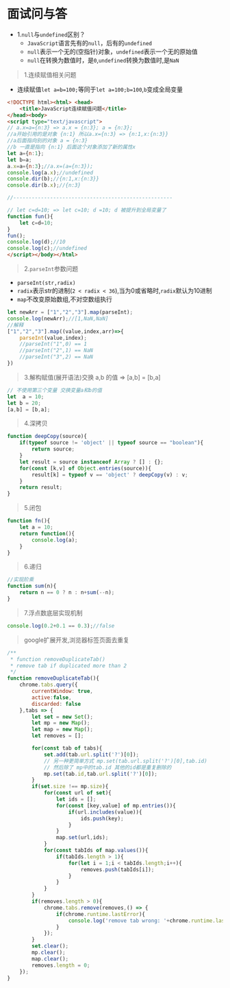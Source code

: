 # 面试问与答 

- 1.`null`与`undefined`区别？  
  + `JavaScript`语言先有的`null`，后有的`undefined` 
  + `null`表示一个无的(空指针)对象，`undefined`表示一个无的原始值  
  + `null`在转换为数值时，是`0`,`undefined`转换为数值时,是`NaN` 

> 1.连续赋值相关问题  
  - 连续赋值`let a=b=100;`等同于`let a=100;b=100`,`b`变成全局变量  
```html
<!DOCTYPE html><html> <head>
	<title>JavaScript连续赋值问题</title>
</head><body>
<script type="text/javascript">
// a.x=a={n:3} => a.x = {n:3}; a = {n:3};
//a开始引用的是对象 {n:1} 所以a.x={n:3} => {n:1,x:{n:3}}  
//a后面指向别的对象 a = {n:3}
//b 一直是指向 {n:1} 后面这个对象添加了新的属性x
let a={n:1};
let b=a;
a.x=a={n:3};//a.x=(a={n:3}); 
console.log(a.x);//undefined
console.dir(b);//{n:1,x:{n:3}}
console.dir(b.x);//{n:3}

//----------------------------------------------------

// let c=d=10; => let c=10; d =10; d 被提升到全局变量了 
function fun(){
	let c=d=10;
}
fun();
console.log(d);//10
console.log(c);//undefined
</script></body></html>
```

> 2.`parseInt`参数问题   
- `parseInt(str,radix)`  
- `radix`表示str的进制(`2 < radix < 36`),当为0或省略时,`radix`默认为10进制
- `map`不改变原始数组,不对空数组执行  
```javascript
let newArr = ["1","2","3"].map(parseInt);
console.log(newArr);//[1,NaN,NaN]
//解释
["1","2","3"].map((value,index,arr)=>{
    parseInt(value,index);
    //parseInt("1",0) == 1
    //parseInt("2",1) == NaN 
    //parseInt("3",2) == NaN 
})
```

> 3.解构赋值(展开语法)交换 a,b 的值  => [a,b] = [b,a]   
```JavaScript
// 不使用第三个变量 交换变量a和b的值   
let  a = 10;
let b = 20;
[a,b] = [b,a];
```

> 4.深拷贝   
```javascript
function deepCopy(source){
    if(typeof source != 'object' || typeof source == "boolean"){
        return source;
    }
    let result = source instanceof Array ? [] : {};
    for(const [k,v] of Object.entries(source)){
        result[k] = typeof v == 'object' ? deepCopy(v) : v;
    }
    return result;
}
```

> 5.闭包
```JavaScript
function fn(){
    let a = 10;
    return function(){
        console.log(a);
    }
}
```
> 6.递归 
```JavaScript
//实现阶乘
function sum(n){
    return n == 0 ? n : n+sum(--n);
}
```
> 7.浮点数底层实现机制  
```JavaScript
console.log(0.2+0.1 == 0.3);//false
```

> google扩展开发,浏览器标签页面去重复  
```JavaScript
/**
 * function removeDuplicateTab()
 * remove tab if duplicated more than 2 
 */
function removeDuplicateTab(){
    chrome.tabs.query({
        currentWindow: true,
        active:false,
        discarded: false
    },tabs => {
        let set = new Set();
        let mp = new Map();
        let map = new Map();
        let removes = [];

        for(const tab of tabs){
            set.add(tab.url.split('?')[0]);
            // 另一种更简单方式 mp.set(tab.url.split('?')[0],tab.id)
            // 然后除了 mp中的tab.id 其他的id都是重复删除的 
            mp.set(tab.id,tab.url.split('?')[0]);
        }
        if(set.size !== mp.size){
            for(const url of set){
                let ids = [];
                for(const [key,value] of mp.entries()){
                    if(url.includes(value)){
                        ids.push(key);
                    }
                }
                map.set(url,ids);
            }
            for(const tabIds of map.values()){
                if(tabIds.length > 1){
                    for(let i = 1;i < tabIds.length;i++){
                        removes.push(tabIds[i]);
                    }
                }
            }
        }
        if(removes.length > 0){
            chrome.tabs.remove(removes,() => {
                if(chrome.runtime.lastError){
                    console.log('remove tab wrong: '+chrome.runtime.lastError.message);
                }
            });
        }
        set.clear();
        mp.clear();
        map.clear();
        removes.length = 0;
    });
}
``` 
